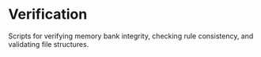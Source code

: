 # Verification

Scripts for verifying memory bank integrity, checking rule consistency, and validating file structures.


